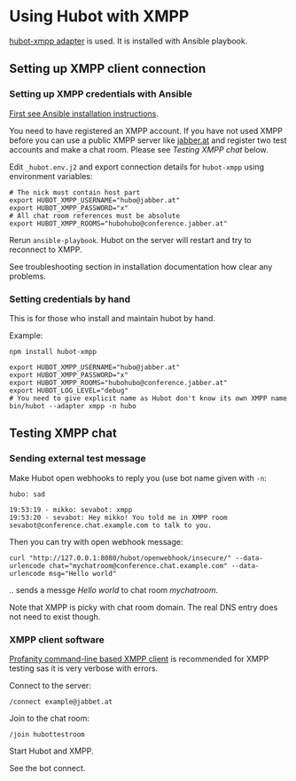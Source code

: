 # Using Hubot with XMPP

[hubot-xmpp adapter](https://github.com/markstory/hubot-xmpp) is used.
It is installed with Ansible playbook.

## Setting up XMPP client connection

### Setting up XMPP credentials with Ansible

[First see Ansible installation instructions](./install.md).

You need to have registered an XMPP account. If you have not used
XMPP before you can use a public XMPP server like [jabber.at](jabber.at)
and register two test accounts and make a chat room. Please see *Testing
XMPP chat* below.

Edit `_hubot.env.j2` and export connection details for `hubot-xmpp` using environment variables:

    # The nick must contain host part
    export HUBOT_XMPP_USERNAME="hubo@jabber.at"
    export HUBOT_XMPP_PASSWORD="x"
    # All chat room references must be absolute
    export HUBOT_XMPP_ROOMS="hubohubo@conference.jabber.at"

Rerun `ansible-playbook`. Hubot on the server will restart and try to reconnect to
XMPP.

See troubleshooting section in installation documentation how clear any problems.

### Setting credentials by hand

This is for those who install and maintain hubot by hand.

Example:

    npm install hubot-xmpp

    export HUBOT_XMPP_USERNAME="hubo@jabber.at"
    export HUBOT_XMPP_PASSWORD="x"
    export HUBOT_XMPP_ROOMS="hubohubo@conference.jabber.at"
    export HUBOT_LOG_LEVEL="debug"
    # You need to give explicit name as Hubot don't know its own XMPP name
    bin/hubot --adapter xmpp -n hubo

## Testing XMPP chat

### Sending external test message

Make Hubot open webhooks to reply you (use bot name given with `-n`:

    hubo: sad

    19:53:19 - mikko: sevabot: xmpp
    19:53:20 - sevabot: Hey mikko! You told me in XMPP room sevabot@conference.chat.example.com to talk to you.

Then you can try with open webhook message:

    curl "http://127.0.0.1:8080/hubot/openwebhook/insecure/" --data-urlencode chat="mychatroom@conference.chat.example.com" --data-urlencode msg="Hello world"

.. sends a messge *Hello world* to chat room *mychatroom*.

Note that XMPP is picky with chat room domain. The real DNS entry does not need to exist though.

### XMPP client software

[Profanity command-line based XMPP client](http://www.profanity.im/) is recommended for XMPP testing sas it is very verbose with errors.

Connect to the server:

    /connect example@jabbet.at

Join to the chat room:

    /join hubottestroom

Start Hubot and XMPP.

See the bot connect.

